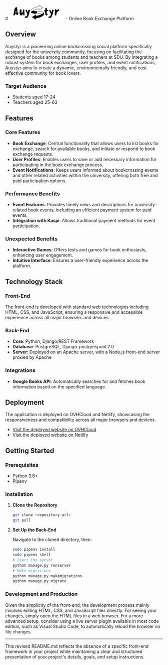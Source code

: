 

#![Logo](https://github.com/azamat043/auystyr_prj/blob/main/frontend/static/assets/images/logo-auystyr.png)  - Online Book Exchange Platform


## Overview

Auystyr is a pioneering online bookcrossing social platform specifically designed for the university community, focusing on facilitating the exchange of books among students and teachers at SDU. By integrating a robust system for book exchanges, user profiles, and event notifications, Auystyr aims to create a dynamic, environmentally friendly, and cost-effective community for book lovers.

### Target Audience

- Students aged 17-24
- Teachers aged 25-63

## Features

### Core Features

- **Book Exchange**: Central functionality that allows users to list books for exchange, search for available books, and initiate or respond to book exchange requests.
- **User Profiles**: Enables users to save or add necessary information for participating in the book exchange process.
- **Event Notifications**: Keeps users informed about bookcrossing events and other related activities within the university, offering both free and paid participation options.

### Performance Benefits

- **Event Features**: Provides timely news and descriptions for university-related book events, including an efficient payment system for paid events.
- **Integration with Kaspi**: Allows traditional payment methods for event participation.

### Unexpected Benefits

- **Interactive Games**: Offers tests and games for book enthusiasts, enhancing user engagement.
- **Intuitive Interface**: Ensures a user-friendly experience across the platform.

## Technology Stack

### Front-End

The front-end is developed with standard web technologies including HTML, CSS, and JavaScript, ensuring a responsive and accessible experience across all major browsers and devices.

### Back-End

- **Core**: Python, Django/REST Framework
- **Database**: PostgreSQL, Django-postgrespool 2.0
- **Server**: Deployed on an Apache server, with a Node.js front-end server proxied by Apache

### Integrations

- **Google Books API**: Automatically searches for and fetches book information based on the specified language.

## Deployment

The application is deployed on OVHCloud and Netlify, showcasing the responsiveness and compatibility across all major browsers and devices.

- [Visit the deployed website on OVHCloud](#)
- [Visit the deployed website on Netlify](#)

## Getting Started

### Prerequisites

- Python 3.8+
- Pipenv

### Installation

1. **Clone the Repository**

   ```bash
   git clone <repository-url>
   git pull
   ```

2. **Set Up the Back-End**

   Navigate to the cloned directory, then:

   ```bash
   sudo pipenv install
   sudo pipenv shell
   # Start the server
   python manage.py runserver
   # Make migrations
   python manage.py makemigrations
   python manage.py migrate
   ```

### Development and Production

Given the simplicity of the front-end, the development process mainly involves editing HTML, CSS, and JavaScript files directly. For seeing your changes, simply open the HTML files in a web browser. For a more advanced setup, consider using a live server plugin available in most code editors, such as Visual Studio Code, to automatically reload the browser on file changes.

---

This revised README.md reflects the absence of a specific front-end framework in your project while maintaining a clear and structured presentation of your project's details, goals, and setup instructions.
